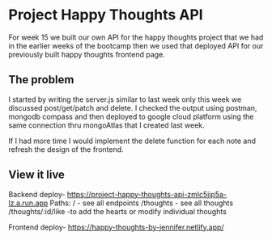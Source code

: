 # Project Happy Thoughts API
For week 15 we built our own API for the happy thoughts project that we had in the earlier weeks of the bootcamp then we used that deployed API for our previously built happy thoughts frontend page. 

## The problem
I started by writing the server.js similar to last week only this week we discussed post/get/patch and delete. I checked the output using postman, mongodb compass and then deployed to google cloud platform using the same connection thru mongoAtlas that I created last week. 

If I had more time I would implement the delete function for each note and refresh the design of the frontend. 


## View it live
Backend deploy- https://project-happy-thoughts-api-zmlc5jjp5a-lz.a.run.app
Paths:
/  - see all endpoints
/thoughts  - see all thoughts
/thoughts/:id/like  -to add the hearts or modify individual thoughts 

Frontend deploy- https://happy-thoughts-by-jennifer.netlify.app/
